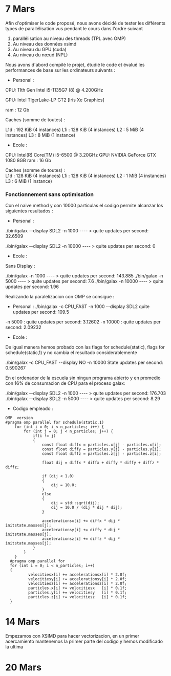 # 7 Mars

Afin d'optimiser le code proposé, nous avons décidé de tester les différents types de parallélisation vus pendant le cours dans l'ordre suivant 


1. parallélisation au niveau des threads (TPL avec OMP)
2. Au niveau des données xsimd
3. Au niveau du GPU (cuda)
4. Au niveau du nœud (NPL) 

Nous avons d'abord compilé le projet, étudié le code et évalué les performances de base sur les ordinateurs suivants : 

* Personal : 

CPU: 11th Gen Intel i5-1135G7 (8) @ 4.200GHz 

GPU: Intel TigerLake-LP GT2 [Iris Xe Graphics] 

ram : 12 Gb

Caches (somme de toutes) :           

  L1d :                                     192 KiB (4 instances)
  L1i :                                     128 KiB (4 instances)
  L2 :                                      5 MiB (4 instances)
  L3 :                                      8 MiB (1 instance)

* Ecole :

CPU: Intel(R) Core(TM) i5-6500 @ 3.20GHz
GPU: NVIDIA GeForce GTX 1080 8GB
ram : 16 Gb

Caches (somme de toutes) :                  
  L1d :                                     128 KiB (4 instances)
  L1i :                                     128 KiB (4 instances)
  L2 :                                      1 MiB (4 instances)
  L3 :                                      6 MiB (1 instance)



### Fonctionnement sans optimisation


Con el naive method y con 10000 particulas el codigo permite alcanzar  los siguientes resultados : 

* Personal : 


./bin/galax --display SDL2 -n 1000   ---- > quite updates per second: 32.6509

./bin/galax --display SDL2 -n 10000  ---- > quite updates per second: 0


* Ecole : 

Sans Display : 

./bin/galax  -n 1000 ---- > quite updates per second: 143.885
./bin/galax  -n 5000 ---- > quite updates per second: 7.6
./bin/galax  -n 10000 ---- > quite updates per second: 1.96

Realizando la paralelizacion con OMP se consigue : 
 

* Personal : 
./bin/galax -c CPU_FAST -n 1000 --display SDL2
quite updates per second: 109.5

-n 5000 :   quite updates per second:  3.12602
-n 10000 :   quite updates per second: 2.09232



* Ecole : 


De igual manera hemos probado con las  flags for schedule(static), flags for schedule(static,1) y no cambia el resultado considerablemente

./bin/galax -c CPU_FAST --display NO -n 10000
State updates per second: 0.590267


En el ordenador de la escuela  sin ningun programa abierto y en promedio con 16% de consumacion de CPU para el proceso galax: 


./bin/galax --display SDL2 -n 1000   ---- > quite updates per second: 176.703
./bin/galax --display SDL2 -n 5000   ---- > quite updates per second: 8.29

* Codigo empleado : 
```
OMP  version
#pragma omp parallel for schedule(static,1)
    for (int i = 0; i < n_particles; i++) {
        for (int j = 0; j < n_particles; j++) {
            if(i != j)
			{
				const float diffx = particles.x[j] - particles.x[i];
				const float diffy = particles.y[j] - particles.y[i];
				const float diffz = particles.z[j] - particles.z[i];

				float dij = diffx * diffx + diffy * diffy + diffz * diffz;

				if (dij < 1.0)
				{
					dij = 10.0;
				}
				else
				{
					dij = std::sqrt(dij);
					dij = 10.0 / (dij * dij * dij);
				}

				accelerationsx[i] += diffx * dij * initstate.masses[j];
				accelerationsy[i] += diffy * dij * initstate.masses[j];
				accelerationsz[i] += diffz * dij * initstate.masses[j];
			}
        }
    }
  #pragma omp parallel for
  for (int i = 0; i < n_particles; i++)
  {
		  velocitiesx[i] += accelerationsx[i] * 2.0f;
		  velocitiesy[i] += accelerationsy[i] * 2.0f;
		  velocitiesz[i] += accelerationsz[i] * 2.0f;
		  particles.x[i] += velocitiesx   [i] * 0.1f;
		  particles.y[i] += velocitiesy   [i] * 0.1f;
		  particles.z[i] += velocitiesz   [i] * 0.1f;
  }

```









# 14 Mars

Empezamos con XSIMD para hacer vectorizacion, en un primer acercamiento mantenemos la primer parte del codigo y hemos modificado la ultima 



# 20 Mars




